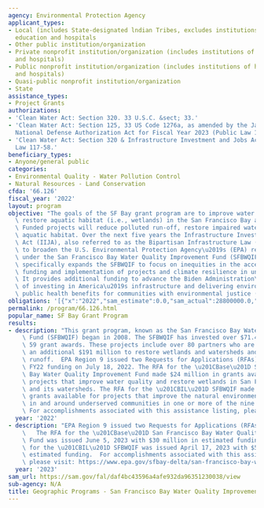 ```yaml
---
agency: Environmental Protection Agency
applicant_types:
- Local (includes State-designated lndian Tribes, excludes institutions of higher
  education and hospitals
- Other public institution/organization
- Private nonprofit institution/organization (includes institutions of higher education
  and hospitals)
- Public nonprofit institution/organization (includes institutions of higher education
  and hospitals)
- Quasi-public nonprofit institution/organization
- State
assistance_types:
- Project Grants
authorizations:
- 'Clean Water Act: Section 320. 33 U.S.C. &sect; 33.'
- 'Clean Water Act: Section 125, 33 US Code 1276a, as amended by the James M. Inhofe
  National Defense Authorization Act for Fiscal Year 2023 (Public Law 117-263).'
- 'Clean Water Act: Section 320 & Infrastructure Investment and Jobs Act (IIJA), Public
  Law 117-58.'
beneficiary_types:
- Anyone/general public
categories:
- Environmental Quality - Water Pollution Control
- Natural Resources - Land Conservation
cfda: '66.126'
fiscal_year: '2022'
layout: program
objective: "The goals of the SF Bay grant program are to improve water quality and\
  \ restore aquatic habitat (i.e., wetlands) in the San Francisco Bay and its watersheds.\
  \ Funded projects will reduce polluted run-off, restore impaired waters and enhance\
  \ aquatic habitat. Over the next five years the Infrastructure Investment and Jobs\
  \ Act (IIJA), also referred to as the Bipartisan Infrastructure Law (BIL), aims\
  \ to broaden the U.S. Environmental Protection Agency\u2019s (EPA) reach and focus\
  \ under the San Francisco Bay Water Quality Improvement Fund (SFBWQIF). The BIL\
  \ specifically expands the SFBWQIF to focus on inequities in the access to Federal\
  \ funding and implementation of projects and climate resilience in underserved communities.\
  \ It provides additional funding to advance the Biden Administration\u2019s goal\
  \ of investing in America\u2019s infrastructure and delivering environmental and\
  \ public health benefits for communities with environmental justice (EJ) concerns."
obligations: '[{"x":"2022","sam_estimate":0.0,"sam_actual":28800000.0,"usa_spending_actual":1540000.0},{"x":"2023","sam_estimate":10200000.0,"sam_actual":0.0,"usa_spending_actual":49494024.0},{"x":"2024","sam_estimate":10200000.0,"sam_actual":0.0,"usa_spending_actual":0.0}]'
permalink: /program/66.126.html
popular_name: SF Bay Grant Program
results:
- description: "This grant program, known as the San Francisco Bay Water Quality Improvement\
    \ Fund (SFBWQIF) began in 2008. The SFBWQIF has invested over $71.4 million in\
    \ 59 grant awards. These projects include over 80 partners who are contributing\
    \ an additional $191 million to restore wetlands and watersheds and reduce polluted\
    \ runoff.  EPA Region 9 issued two Requests for Applications (RFAs)  for available\
    \ FY22 funding on July 18, 2022. The RFA for the \u201CBase\u201D San Francisco\
    \ Bay Water Quality Improvement Fund made $24 million in grants available  for\
    \ projects that improve water quality and restore wetlands in San Francisco Bay\
    \ and its watersheds. The RFA for the \u201CBIL\u201D SFBWQIF made $4.8 mil in\
    \ grants available for projects that improve the natural environment and waterbodies\
    \ in and around underserved communities in one or more of the nine Bay Area counties.\
    \ For accomplishments associated with this assistance listing, please visit: https://www.epa.gov/sfbay-delta/san-francisco-bay-water-quality-improvement-fund."
  year: '2022'
- description: "EPA Region 9 issued two Requests for Applications (RFAs) in FY23.\
    \   The RFA for the \u201CBase\u201D San Francisco Bay Water Quality Improvement\
    \ Fund was issued June 5, 2023 with $30 million in estimated funding.  The RFA\
    \ for the \u201CBIL\u201D SFBWQIF was issued April 17, 2023 with $5 million in\
    \ estimated funding.  For accomplishments associated with this assistance listing,\
    \ please visit: https://www.epa.gov/sfbay-delta/san-francisco-bay-water-quality-improvement-fund."
  year: '2023'
sam_url: https://sam.gov/fal/daf4bc43596a4afe932da96351230038/view
sub-agency: N/A
title: Geographic Programs - San Francisco Bay Water Quality Improvement Fund
---
```


